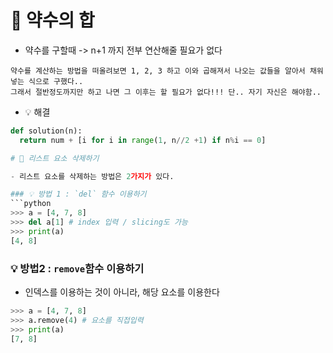 # 📌 약수의 합
- 약수를 구할때 -> n+1 까지 전부 연산해줄 필요가 없다
```
약수를 계산하는 방법을 떠올려보면 1, 2, 3 하고 이와 곱해져서 나오는 값들을 알아서 채워넣는 식으로 구했다..
그래서 절반정도까지만 하고 나면 그 이후는 할 필요가 없다!!! 단.. 자기 자신은 해야함..
```
- 💡 해결
```python
def solution(n):
  return num + [i for i in range(1, n//2 +1) if n%i == 0]

# 📌 리스트 요소 삭제하기

- 리스트 요소를 삭제하는 방법은 2가지가 있다.

### 💡 방법 1 : `del` 함수 이용하기
```python 
>>> a = [4, 7, 8]
>>> del a[1] # index 입력 / slicing도 가능
>>> print(a)
[4, 8]
```

### 💡 방법2 : `remove`함수 이용하기
- 인덱스를 이용하는 것이 아니라, 해당 요소를 이용한다

```python 
>>> a = [4, 7, 8]
>>> a.remove(4) # 요소를 직접입력
>>> print(a)
[7, 8] 
```

